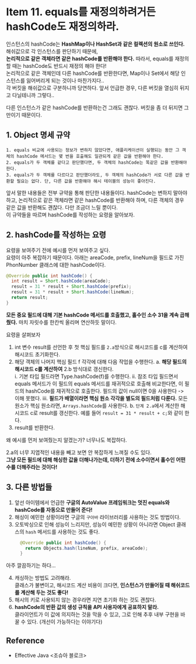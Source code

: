 # Item 11. equals를 재정의하려거든 hashCode도 재정의하라.
인스턴스의 hashCode는 **HashMap이나 HashSet과 같은 컬렉션의 원소로 쓰인다.** <br>
해쉬값으로 각 인스턴스를 판단하기 때문에, <br>
**논리적으로 같은 객체라면 같은 hashCode를 반환해야 한다.** 따라서, equals를 재정의할 때는 hashCode도 반드시 재정의 해야 한다! <br>
논리적으로 같은 객체인데 다른 hashCode를 반환한다면, Map이나 Set에서 해당 인스턴스를 잃어버리게 되는 것이나 마찬가지다.. <Br>
각 버킷을 해쉬값으로 구분하니까 당연하다. 앞서 언급한 경우, 다른 버킷을 열심히 뒤지고 다닐테니까 그렇다.. <br>

다른 인스턴스가 같은 hashCode를 반환하는건 그래도 괜찮다. 버킷을 좀 더 뒤지면 그만이기 때문이다. <Br>

## 1. Object 명세 규약
```
1. equals 비교에 사용되는 정보가 변하지 않았다면, 애플리케이션이 실행되는 동안 그 객체의 hashCode 메서드는 몇 번을 호출해도 일관되게 같은 값을 반환해야 한다.
2. equals가 두 객체를 같다고 판단했다면, 두 객체의 hashCode는 똑같은 값을 반환해야 한다.
3. equals가 두 객체를 다르다고 판단했더라도, 두 객체의 hashCode가 서로 다른 값을 반환할 필요는 없다. 단, 다른 값을 반환해야 해시 테이블의 성능이 좋아진다.
```
앞서 말한 내용들은 전부 규약을 통해 판단한 내용들이다. hashCode는 변하지 말아야 하고, 논리적으로 같은 객체라면 같은 hashCode를 반환해야 하며, 다른 객체의 경우 같은 값을 반환해도 괜찮다. 다만 조금더 느릴 뿐이다. <br> 
이 규약들을 따르며 hashCode를 작성하는 요령을 알아보자.

## 2. hashCode를 작성하는 요령
요령을 보여주기 전에 예시를 먼저 보여주고 싶다. <Br>
요령이 아주 복잡하기 때문이다. 아래는 areaCode, prefix, lineNum을 필드로 가진 PhonNumber 클래스에 대한 hashCode이다.
```java
@Override public int hashCode() {
  int result = Short.hashCode(areaCode);
  result = 31 * result + Short.hashCode(prefix);
  result = 31 * result + Short.hashCode(lineNum);
  return result;
}
```
**모든 중요 필드에 대해 기본 hashCode 메서드를 호출했고, 홀수인 소수 31을 계속 곱해줬다.** 마치 자릿수를 한칸씩 올리며 연산하듯 말이다. <br>

요령을 살펴보자
1. int 변수 result를 선언한 후 첫 핵심 필드를 `2.a`방식으로 해시코드를 c를 계산하여 해시코드 초기화한다.
2. 해당 객체의 나머지 핵심 필드 f 각각에 대해 다음 작업을 수행한다.
a. **해당 필드의 해시코드 c를 계산하여** 2.b 방식대로 갱신한다. <br>
  i. 기본 타입 필드라면 Type.hashCode(f)를 수행한다.
  ii. 참조 타입 필드면서 equals 메서드가 이 필드의 equals 메서드를 재귀적으로 호출해 비교한다면, 이 필드의 hashCode를 재귀적으로 호출한다. 필드의 값이 null이면 0을 사용한다 -> 이해 못했다.
  iii. **필드가 배열이라면 핵심 원소 각각을 별도의 필드처럼 다룬다.** 모든 원소가 핵심 원소라면, `Arrays.hashCode`를 사용한다.
b. `단계 2.a`에서 계산한 해시코드 c로 result를 갱신한다. 예를 들어 `result = 31 * result + c;`와 같이 한다.
3. result를 반환한다.


왜 예시를 먼저 보여줬는지 알겠는가? 너무나도 복잡하다. <Br>

2.a의 너무 지엽적인 내용을 빼고 보면 안 복잡하게 느껴질 수도 있다. <br>
**그냥 모든 필드에 대해 해싱한 값을 더해나가는데, 더하기 전에 소수이면서 홀수인 어떤 수를 더해주라는 것이다!** <br>


## 3. 다른 방법들
1. 앞선 아이템에서 언급한 **구글의 AutoValue 프레임워크는 멋진 equals와 hashCode를 자동으로 만들어 준다!** 
2. 해싱이 예민한 상황이라면 구글의 `구아바` 라이브러리를 사용하는 것도 방법이다. <Br>
3. 오토박싱으로 인해 성능이 느리지만, 성능이 예민한 상황이 아니라면 Object 클래스의 `hash` 메서드를 사용하는 것도 좋다.  
    ```java
      @Override public int hashCode() {
        return Objects.hash(lineNum, prefix, areaCode);
      }
    ```
아주 깔끔하기는 하다... <br>


4. 캐싱하는 방법도 고려해라. <br> 클래스가 불변이고, 해시코드 계산 비용이 크다면, **인스턴스가 만들어질 때 해쉬코드를 계산해 두는 것도 좋다!** 
5. 해시의 키로 사용되지 않는 경우라면 지연 초기화 하는 것도 괜찮다.
6. **hashCode의 반환 값의 생성 규칙을 API 사용자에게 공표하지 말라.** <br> 클라이언트가 이 값에 의지하는 것을 막을 수 있고, 그로 인해 추후 내부 구현을 바꿀 수 있다. (개선이 가능하다는 이야기다)

## Reference
- Effective Java <조슈아 블로크>


